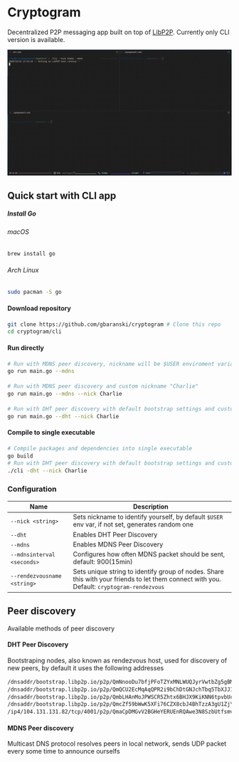 # Cryptogram
Decentralized P2P messaging app built on top of [LibP2P](https://libp2p.io/). Currently only CLI version is available.

![CLI Showcase](docs/cli-showcase-1.gif)

## Quick start with CLI app
##### Install Go
###### macOS
```bash
brew install go
```
###### Arch Linux
```bash
sudo pacman -S go
```

#### Download repository

```bash
git clone https://github.com/gbaranski/cryptogram # Clone this repo
cd cryptogram/cli
```

#### Run directly
```bash
# Run with MDNS peer discovery, nickname will be $USER enviroment variable
go run main.go --mdns

# Run with MDNS peer discovery and custom nickname "Charlie"
go run main.go --mdns --nick Charlie 

# Run with DHT peer discovery with default bootstrap settings and custom nickname "Charlie"
go run main.go --dht --nick Charlie 
```

#### Compile to single executable
```bash
# Compile packages and dependencies into single executable
go build
# Run with DHT peer discovery with default bootstrap settings and custom nickname "Charlie"
./cli -dht --nick Charlie
```

### Configuration
| Name                        | Description                                                                                                                                |
| --------------------------- | ------------------------------------------------------------------------------------------------------------------------------------------ |
| `--nick <string>`           | Sets nickname to identify yourself, by default `$USER` env var, if not set, generates random one                                           |
| `--dht`                     | Enables DHT Peer Discovery                                                                                                                 |
| `--mdns`                    | Enables MDNS Peer Discovery                                                                                                                |
| `--mdnsinterval <seconds>`  | Configures how often MDNS packet should be sent, default: 900(15min)                                                                       |
| `--rendezvousname <string>` | Sets unique string to identify group of nodes. Share this with your friends to let them connect with you. Default: `cryptogram-rendezvous` |


## Peer discovery

Available methods of peer discovery

#### DHT Peer Discovery 
Bootstraping nodes, also known as rendezvous host, used for discovery of new peers, by default it uses the following addresses
```bash
/dnsaddr/bootstrap.libp2p.io/p2p/QmNnooDu7bfjPFoTZYxMNLWUQJyrVwtbZg5gBMjTezGAJN
/dnsaddr/bootstrap.libp2p.io/p2p/QmQCU2EcMqAqQPR2i9bChDtGNJchTbq5TbXJJ16u19uLTa
/dnsaddr/bootstrap.libp2p.io/p2p/QmbLHAnMoJPWSCR5Zhtx6BHJX9KiKNN6tpvbUcqanj75Nb
/dnsaddr/bootstrap.libp2p.io/p2p/QmcZf59bWwK5XFi76CZX8cbJ4BhTzzA3gU1ZjYZcYW3dwt
/ip4/104.131.131.82/tcp/4001/p2p/QmaCpDMGvV2BGHeYERUEnRQAwe3N8SzbUtfsmvsqQLuvuJ # mars.i.ipfs.io
```

#### MDNS Peer discovery
Multicast DNS protocol resolves peers in local network, sends UDP packet every some time to announce ourselfs